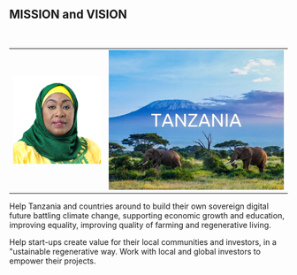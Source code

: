 ## MISSION and VISION

<br>

<style>
td, th {
   border: none!important;
}
</style>

|                             |                  |
| --------------------------- | ---------------- |
| ![](img/mama_samia_big.png) | ![](img/tnz.png) |


Help Tanzania and countries around to build their own sovereign digital future battling climate change, supporting economic growth and education, improving equality, improving quality of farming and regenerative living.

Help start-ups create value for their local communities and investors, in a "ustainable regenerative way. Work with local and global investors to empower their projects.